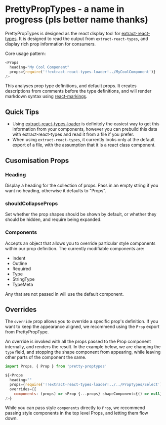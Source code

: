 # PrettyPropTypes - a name in progress (pls better name thanks)

PrettyPropTypes is designed as the react display tool for [extract-react-types](https://www.npmjs.com/package/extract-react-types). It is
designed to read the output from `extract-react-types`, and display rich prop
information for consumers.

Core usage pattern:

```js
<Props
  heading="My Cool Component"
  props={require('!!extract-react-types-loader!../MyCoolComponent')}
/>
```

This analyses prop type definitions, and default props. It creates descriptions
from comments before the type definitions, and will render markdown syntax using [react-markings](https://www.npmjs.com/package/react-markings).

## Quick Tips

- Using [extract-react-types-loader](https://www.npmjs.com/package/extract-react-types-loader)
is definitely the easiest way to get this information from your components, however
you can prebuild this data with extract-react-types and read it from a file if
you prefer.
- When using `extract-react-types`, it currently looks only at the default export
of a file, with the assumption that it is a react class component.

## Cusomisation Props

### Heading

Display a heading for the collection of props. Pass in an empty string if you want
no heading, otherwise it defaults to "Props".

### shouldCollapseProps

Set whether the prop shapes should be shown by default, or whether they should
be hidden, and require being expanded.

### Components

Accepts an object that allows you to override particular style components within
our prop definition. The currently modifiable components are:

- Indent
- Outline
- Required
- Type
- StringType
- TypeMeta

Any that are not passed in will use the default component.

## Overrides

The `override` prop allows you to override a specific prop's definition. If you
want to keep the appearance aligned, we recommend using the `Prop` export from
PrettyPropType.

An override is invoked with all the props passed to the Prop component internally,
and renders the result. In the example below, we are changing the `type` field,
and stopping the shape component from appearing, while leaving other parts of the
component the same.

```js
import Props, { Prop } from 'pretty-proptypes'

${<Props
  heading=""
  props={require('!!extract-react-types-loader!../../PropTypes/Select')}
  overrides={{
    components: (props) => <Prop {...props} shapeComponent={() => null} type="All Components Object" /> }}
/>}
```

While you can pass style `components` directly to `Prop`, we recommend passing
style components in the top level Props, and letting them flow down.
